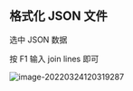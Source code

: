 ## 格式化 JSON 文件

选中 JSON 数据

按 F1 输入 join lines 即可

![image-20220324120319287](D:\Project\image-host\img/image-20220324120319287.png)
